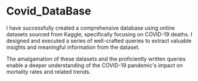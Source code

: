 # Covid_DataBase
I have successfully created a comprehensive database using online datasets sourced from Kaggle, specifically focusing on COVID-19 deaths. 
I designed and executed a series of well-crafted queries to extract valuable insights and meaningful information from the dataset.

The amalgamation of these datasets and the proficiently written queries enable a deeper understanding of the COVID-19 pandemic's impact on mortality rates and related trends.
